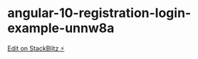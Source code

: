 # angular-10-registration-login-example-unnw8a

[Edit on StackBlitz ⚡️](https://stackblitz.com/edit/angular-10-registration-login-example-unnw8a)